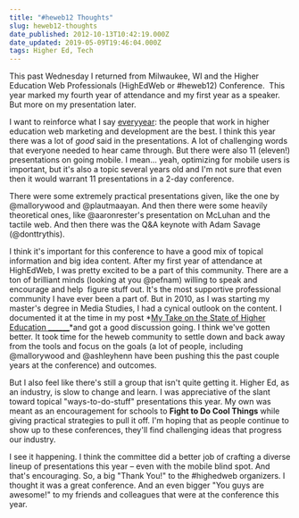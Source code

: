 ```yaml
---
title: "#heweb12 Thoughts"
slug: heweb12-thoughts
date_published: 2012-10-13T10:42:19.000Z
date_updated: 2019-05-09T19:46:04.000Z
tags: Higher Ed, Tech
---
```


This past Wednesday I returned from Milwaukee, WI and the Higher Education Web Professionals (HighEdWeb or #heweb12) Conference.  This year marked my fourth year of attendance and my first year as a speaker. But more on my presentation later.

I want to reinforce what I say [every](https://blog.joelgoodman.co/heweb11-recap/)[year](https://blog.joelgoodman.co/back-from-heweb10/): the people that work in higher education web marketing and development are the best. I think this year there was a lot of *good* said in the presentations. A lot of challenging words that everyone needed to hear came through. But there were also 11 (eleven!) presentations on going mobile. I mean... yeah, optimizing for mobile users is important, but it's also a topic several years old and I'm not sure that even then it would warrant 11 presentations in a 2-day conference.

There were some extremely practical presentations given, like the one by @mallorywood and @plautmaayan. And then there were some heavily theoretical ones, like @aaronrester's presentation on McLuhan and the tactile web. And then there was the Q&A keynote with Adam Savage (@donttrythis).

I think it's important for this conference to have a good mix of topical information and big idea content. After my first year of attendance at HighEdWeb, I was pretty excited to be a part of this community. There are a ton of brilliant minds (looking at you @pefnam) willing to speak and encourage and help  figure stuff out. It's the most supportive professional community I have ever been a part of. But in 2010, as I was starting my master's degree in Media Studies, I had a cynical outlook on the content. I documented it at the time in my post *[My Take on the State of Higher Education ______](https://blog.joelgoodman.co/state-of-highedweb/)*and got a good discussion going. I think we've gotten better. It took time for the heweb community to settle down and back away from the tools and focus on the goals (a lot of people, including @mallorywood and @ashleyhenn have been pushing this the past couple years at the conference) and outcomes.

But I also feel like there's still a group that isn't quite getting it. Higher Ed, as an industry, is slow to change and learn. I was appreciative of the slant toward topical "ways-to-do-stuff" presentations this year. My own was meant as an encouragement for schools to **Fight to Do Cool Things** while giving practical strategies to pull it off. I'm hoping that as people continue to show up to these conferences, they'll find challenging ideas that progress our industry.

I see it happening. I think the committee did a better job of crafting a diverse lineup of presentations this year – even with the mobile blind spot. And that's encouraging. So, a big "Thank You!" to the #highedweb organizers. I thought it was a great conference. And an even bigger "You guys are awesome!" to my friends and colleagues that were at the conference this year.

